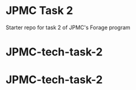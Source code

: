 # JPMC Task 2
Starter repo for task 2 of JPMC's Forage program
# JPMC-tech-task-2
# JPMC-tech-task-2
